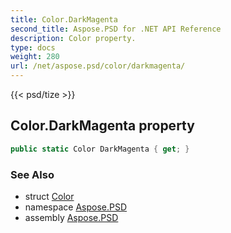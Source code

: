 ```yaml
---
title: Color.DarkMagenta
second_title: Aspose.PSD for .NET API Reference
description: Color property. 
type: docs
weight: 280
url: /net/aspose.psd/color/darkmagenta/
---
```

{{< psd/tize >}}
## Color.DarkMagenta property

```csharp
public static Color DarkMagenta { get; }
```

### See Also

* struct [Color](../)
* namespace [Aspose.PSD](../../color/)
* assembly [Aspose.PSD](../../../)


